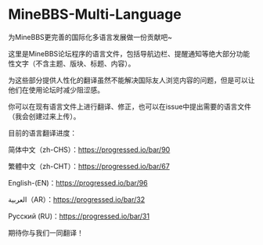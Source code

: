 # MineBBS-Multi-Language
为MineBBS更完善的国际化多语言发展做一份贡献吧~

这里是MineBBS论坛程序的语言文件，包括导航边栏、提醒通知等绝大部分功能性文字（不含主题、版块、标题、内容）。

为这些部分提供人性化的翻译虽然不能解决国际友人浏览内容的问题，但是可以让他们在使用论坛时减少阻涩感。

你可以在现有语言文件上进行翻译、修正，也可以在issue中提出需要的语言文件（我会创建过来上传）。

目前的语言翻译进度：

简体中文（zh-CHS）：https://progressed.io/bar/90

繁體中文（zh-CHT）：https://progressed.io/bar/67

English-(EN)：https://progressed.io/bar/96

العربية（AR）：https://progressed.io/bar/32

Русский (RU)：https://progressed.io/bar/31

期待你与我们一同翻译！
